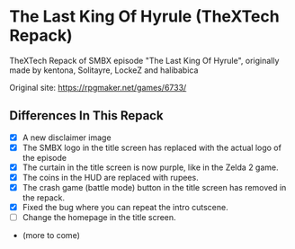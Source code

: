 # The Last King Of Hyrule (TheXTech Repack)
TheXTech Repack of SMBX episode "The Last King Of Hyrule", originally made by kentona, Solitayre, LockeZ and halibabica

Original site: https://rpgmaker.net/games/6733/

## Differences In This Repack
- [x] A new disclaimer image
- [x] The SMBX logo in the title screen has replaced with the actual logo of the episode
- [x] The curtain in the title screen is now purple, like in the Zelda 2 game.
- [x] The coins in the HUD are replaced with rupees. 
- [x] The crash game (battle mode) button in the title screen has removed in the repack.
- [x] Fixed the bug where you can repeat the intro cutscene.
- [ ] Change the homepage in the title screen. 
* (more to come) 
